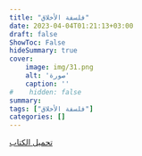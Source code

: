 ```yaml
---
title: "فلسفة الأخلاق"
date: 2023-04-04T01:21:13+03:00
draft: false
ShowToc: False
hideSummary: true
cover:
    image: img/31.png
    alt: 'صورة'
    caption: ''
#    hidden: false
summary: 
tags: ["فلسفة الأخلاق"]
categories: []
---
```

[تحميل الكتاب](./../../books/31.pdf)

